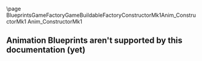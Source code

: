 \page BlueprintsGameFactoryGameBuildableFactoryConstructorMk1Anim_ConstructorMk1 Anim_ConstructorMk1
## Animation Blueprints aren't supported by this documentation (yet)

